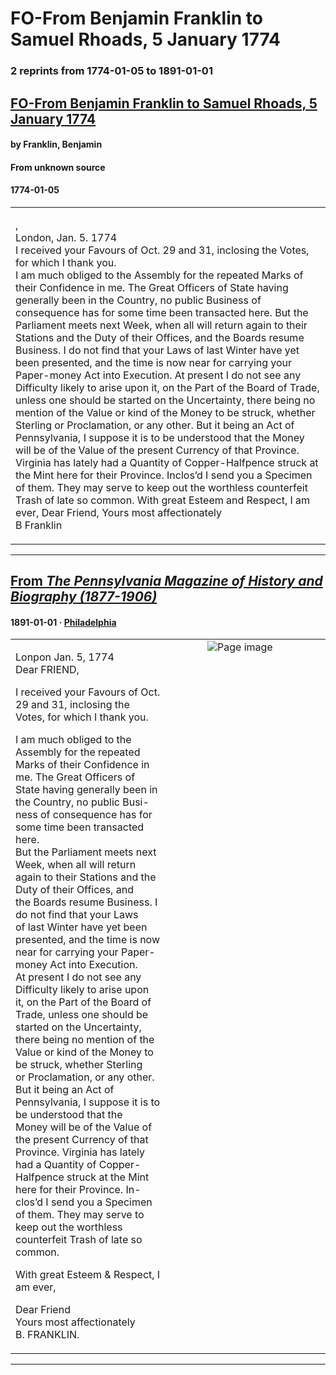 
# FO-From Benjamin Franklin to Samuel Rhoads, 5 January 1774

### 2 reprints from 1774-01-05 to 1891-01-01

## [FO-From Benjamin Franklin to Samuel Rhoads, 5 January 1774](https://founders.archives.gov/documents/Franklin/01-21-02-0005)

#### by Franklin, Benjamin

#### From unknown source

#### 1774-01-05

<table style="width: 100%;"><tr><td style="width: 50%">

,  
London, Jan. 5. 1774  
I received your Favours of Oct. 29 and 31, inclosing the Votes, for which I thank you.  
I am much obliged to the Assembly for the repeated Marks of their Confidence in me. The Great Officers of State having generally been in the Country, no public Business of consequence has for some time been transacted here. But the Parliament meets next Week, when all will return again to their Stations and the Duty of their Offices, and the Boards resume Business. I do not find that your Laws of last Winter have yet been presented, and the time is now near for carrying your Paper-money Act into Execution. At present I do not see any Difficulty likely to arise upon it, on the Part of the Board of Trade, unless one should be started on the Uncertainty, there being no mention of the Value or kind of the Money to be struck, whether Sterling or Proclamation, or any other. But it being an Act of Pennsylvania, I suppose it is to be understood that the Money will be of the Value of the present Currency of that Province. Virginia has lately had a Quantity of Copper-Halfpence struck at the Mint here for their Province. Inclos’d I send you a Specimen of them. They may serve to keep out the worthless counterfeit Trash of late so common. With great Esteem and Respect, I am ever, Dear Friend, Yours most affectionately  
B Franklin
</td></tr></table>

---

## [From _The Pennsylvania Magazine of History and Biography (1877-1906)_](https://archive.org/details/sim_pennsylvania-magazine-of-history-and-biography_1891_15_1/page/n41/mode/1up?view=theater)

#### 1891-01-01 &middot; [Philadelphia](http://dbpedia.org/resource/Philadelphia)

<table style="width: 100%;"><tr><td style="width: 50%">

  
  
Lonpon Jan. 5, 1774  
Dear FRIEND,  
  
I received your Favours of Oct. 29 and 31, inclosing the  
Votes, for which I thank you.  
  
I am much obliged to the Assembly for the repeated  
Marks of their Confidence in me. The Great Officers of  
State having generally been in the Country, no public Busi-  
ness of consequence has for some time been transacted here.  
But the Parliament meets next Week, when all will return  
again to their Stations and the Duty of their Offices, and  
the Boards resume Business. I do not find that your Laws  
of last Winter have yet been presented, and the time is now  
near for carrying your Paper-money Act into Execution.  
At present I do not see any Difficulty likely to arise upon  
it, on the Part of the Board of Trade, unless one should be  
started on the Uncertainty, there being no mention of the  
Value or kind of the Money to be struck, whether Sterling  
or Proclamation, or any other. But it being an Act of  
Pennsylvania, I suppose it is to be understood that the  
Money will be of the Value of the present Currency of that  
Province. Virginia has lately had a Quantity of Copper-  
Halfpence struck at the Mint here for their Province. In-  
clos’d I send you a Specimen of them. They may serve to  
keep out the worthless counterfeit Trash of late so common.  
  
With great Esteem &amp; Respect, I am ever,  
  
Dear Friend  
Yours most affectionately  
B. FRANKLIN.
</td><td style="width: 50%; max-height: 75%; margin: auto; display: block;">
<img alt="Page image" src="https://iiif.archive.org/iiif/sim_pennsylvania-magazine-of-history-and-biography_1891_15_1&#0036;41/pct:32.262002,34.324324,54.759967,44.621622/,600/0/default.jpg"/>
</td>
</tr></table>

---

